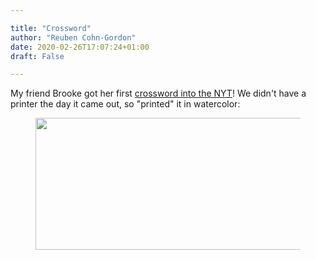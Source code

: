 ```yaml
---

title: "Crossword"
author: "Reuben Cohn-Gordon"
date: 2020-02-26T17:07:24+01:00
draft: False

---
```


My friend Brooke got her first [crossword into the NYT](https://www.nytimes.com/2020/08/07/crosswords/daily-puzzle-2020-08-08.html)! We didn't have a printer the day it came out, so "printed" it in watercolor:


<figure >
<img src="/img/crossword.jpg"  width="747" height="211" data-rotate="90">
</figure>
